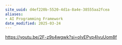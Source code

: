 ```yaml
---
site_uuid: d4ef220b-5520-4d1a-8a4e-38555aa2fcea
aliases:
- AI Programming Framework
date_modified: 2025-03-24
---
```



https://youtu.be/2F-z9s4wgwk?si=oIvEPyp4lvuUom8f